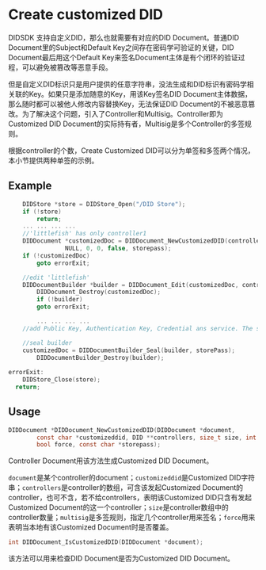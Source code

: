 

# Create customized DID

DIDSDK 支持自定义DID，那么也就需要有对应的DID Document。普通DID Document里的Subject和Default Key之间存在密码学可验证的关键，DID Document最后用这个Default Key来签名Document主体是有个闭环的验证过程，可以避免被篡改等恶意手段。

但是自定义DID标识只是用户提供的任意字符串，没法生成和DID标识有密码学相关联的Key。如果只是添加随意的Key，用该Key签名DID Document主体数据，那么随时都可以被他人修改内容替换Key，无法保证DID Document的不被恶意篡改。为了解决这个问题，引入了Controller和Multisig。Controller即为Customized DID Document的实际持有者，Multisig是多个Controller的多签规则。

根据controller的个数，Create Customized DID可以分为单签和多签两个情况，本小节提供两种单签的示例。

## Example

```c
    DIDStore *store = DIDStore_Open("/DID Store");
    if (!store)
        return;
    ... ... ... ...
    //'littlefish' has only controller1
    DIDDocument *customizedDoc = DIDDocument_NewCustomizedDID(controller1Doc, "littlefish",
                NULL, 0, 0, false, storepass);
    if (!customizedDoc)
      	goto errorExit;

    //edit 'littlefish'
    DIDDocumentBuilder *builder = DIDDocument_Edit(customizedDoc, controller2Doc);
		DIDDocument_Destroy(customizedDoc);
		if (!builder)
      	goto errorExit;

		... ... ... ...
    //add Public Key, Authentication Key, Credential ans service. The sample to add controller is in 'create-customized did'

    //seal builder
    customizedDoc = DIDDocumentBuilder_Seal(builder, storePass);
		DIDDocumentBuilder_Destroy(builder);
		
errorExit:
	DIDStore_Close(store);
  return;
```
## Usage

```c
DIDDocument *DIDDocument_NewCustomizedDID(DIDDocument *document,
        const char *customizeddid, DID **controllers, size_t size, int multisig,
        bool force, const char *storepass);
```

Controller Document用该方法生成Customized DID Document。

`document`是某个controller的document；`customizeddid`是Customized DID字符串；`controllers`是controller的数组，可含该发起Customized Document的controller，也可不含，若不给controllers，表明该Customized DID只含有发起Customized Document的这一个controller；`size`是controller数组中的controller数量；`multisig`是多签规则，指定几个controller用来签名；`force`用来表明当本地有该Customized Document时是否覆盖。

```c
int DIDDocument_IsCustomizedDID(DIDDocument *document);
```
该方法可以用来检查DID Document是否为Customized DID Document。



